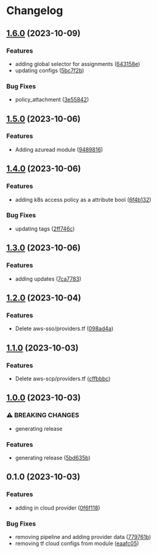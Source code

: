 # Changelog

## [1.6.0](https://github.com/CyberViking949/aws-modules/compare/v1.5.0...v1.6.0) (2023-10-09)


### Features

* adding global selector for assignments ([643158e](https://github.com/CyberViking949/aws-modules/commit/643158e73681caaf6c4f1d4221ee1b7737a70d43))
* updating configs ([5bc7f2b](https://github.com/CyberViking949/aws-modules/commit/5bc7f2b0028e00475d79af3cf98bc57eb9742479))


### Bug Fixes

* policy_attachment ([3e55842](https://github.com/CyberViking949/aws-modules/commit/3e55842a30903f0e62646524b22aa66e8f34cbeb))

## [1.5.0](https://github.com/CyberViking949/aws-modules/compare/v1.4.0...v1.5.0) (2023-10-06)


### Features

* Adding azuread module ([9489816](https://github.com/CyberViking949/aws-modules/commit/9489816e261dcb5a65a95a51ba6ad75f0362f8b0))

## [1.4.0](https://github.com/CyberViking949/aws-modules/compare/v1.3.0...v1.4.0) (2023-10-06)


### Features

* adding k8s access policy as a attribute bool ([6f4b132](https://github.com/CyberViking949/aws-modules/commit/6f4b1324599565456bb8e9868e53f39470a39c75))


### Bug Fixes

* updating tags ([2ff746c](https://github.com/CyberViking949/aws-modules/commit/2ff746c18381e626c50a91b86fdbe6b4d96a7a26))

## [1.3.0](https://github.com/CyberViking949/aws-modules/compare/v1.2.0...v1.3.0) (2023-10-06)


### Features

* adding updates ([7ca7783](https://github.com/CyberViking949/aws-modules/commit/7ca778327f3c4f3e9f56935abd7fa0148b4a1951))

## [1.2.0](https://github.com/CyberViking949/aws-modules/compare/v1.1.0...v1.2.0) (2023-10-04)


### Features

* Delete aws-sso/providers.tf ([098ad4a](https://github.com/CyberViking949/aws-modules/commit/098ad4a9395c465ca82cdafe5d721f6721fb3f0d))

## [1.1.0](https://github.com/CyberViking949/aws-modules/compare/v1.0.0...v1.1.0) (2023-10-03)


### Features

* Delete aws-scp/providers.tf ([cffbbbc](https://github.com/CyberViking949/aws-modules/commit/cffbbbc14f277d2eee0e2286dcdaedba1aa37c33))

## [1.0.0](https://github.com/CyberViking949/aws-modules/compare/v0.1.0...v1.0.0) (2023-10-03)


### ⚠ BREAKING CHANGES

* generating release

### Features

* generating release ([5bd635b](https://github.com/CyberViking949/aws-modules/commit/5bd635b9084a037da439f1e9cb8094b915fea32f))

## 0.1.0 (2023-10-03)


### Features

* adding in cloud provider ([0f6f118](https://github.com/CyberViking949/aws-modules/commit/0f6f11814565a8e25cd850933deb51c07ce66968))


### Bug Fixes

* removing pipeline and adding provider data ([779761b](https://github.com/CyberViking949/aws-modules/commit/779761b4cb0dc0e3f9b8e04d876645454c5a853a))
* removing tf cloud configs from module ([eaafc05](https://github.com/CyberViking949/aws-modules/commit/eaafc05c06dc491014767c46b2962ac6656b71b4))
